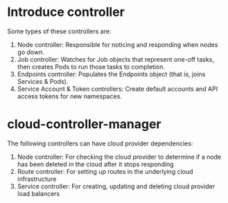 # Introduce controller

Some types of these controllers are:

1. Node controller: Responsible for noticing and responding when nodes go down.
2. Job controller: Watches for Job objects that represent one-off tasks, then creates Pods to run those tasks to completion.
3. Endpoints controller: Populates the Endpoints object (that is, joins Services & Pods).
4. Service Account & Token controllers: Create default accounts and API access tokens for new namespaces.

# cloud-controller-manager 
The following controllers can have cloud provider dependencies:

1. Node controller: For checking the cloud provider to determine if a node has been deleted in the cloud after it stops responding
2. Route controller: For setting up routes in the underlying cloud infrastructure
3. Service controller: For creating, updating and deleting cloud provider load balancers
